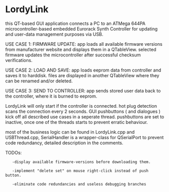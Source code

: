 # LordyLink

this QT-based GUI application connects a PC to an ATMega 644PA microcontroller-based embedded Eurorack Synth Controller for updating and 
user-data management purposes via USB.


USE CASE 1: FIRMWARE UPDATE:        app loads all available firmware versions from manufacturer website and displays them in a QTableView.
                                    selected firmware updates the microcontroller after successful checksum verifications.


USE CASE 2: LOAD AND SAVE:          app loads eeprom data from controller and saves it to harddisk. files are displayed in another QTableView
                                    where they can be renamed and/or deleted. 
             

USE CASE 3: SEND TO CONTROLLER:     app sends stored user data back to the controller, where it is burned to eeprom.


LordyLink will only start if the controller is connected. hot plug detection scans the connection every 2 seconds.
GUI pushbuttons ( and dialogues ) kick off all described use cases in a seperate thread. pushbuttons are set to inactive, once
one of the threads starts to prevent erratic behaviour.

most of the business logic can be found in LordyLink.cpp and USBThread.cpp,
SerialHandler is a wrapper-class for QSerialPort to prevent code redundancy,
detailed description in the comments.

TODOs: 
       
       -display available firmware-versions before downloading them. 
       
       -implement "delete set" on mouse right-click instead of push button.
       
       -eliminate code redundancies and useless debugging branches
       
     
